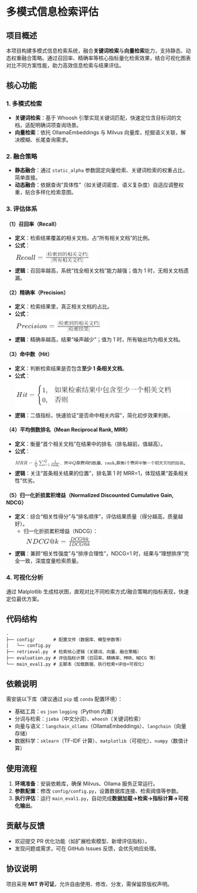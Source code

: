 # 多模式信息检索评估

## 项目概述  
本项目构建多模式信息检索系统，融合**关键词检索**与**向量检索**能力，支持静态、动态权重融合策略。通过召回率、精确率等核心指标量化检索效果，结合可视化图表对比不同方案性能，助力高效信息检索与结果评估。  

## 核心功能  
### 1. 多模式检索  
- **关键词检索**：基于 Whoosh 引擎实现关键词匹配，快速定位含目标词的文档，适配明确词项查询场景。  
- **向量检索**：依托 OllamaEmbeddings 与 Milvus 向量库，挖掘语义关联，解决模糊、长尾查询需求。  

### 2. 融合策略  
- **静态融合**：通过 `static_alpha` 参数固定向量检索、关键词检索的权重占比，简单直接。  
- **动态融合**：依据查询“具体性”（如关键词密度、语义复杂度）自适应调整权重，贴合多样化检索意图。  

### 3. 评估体系 
#### （1）召回率（Recall）  
- **定义**：检索结果覆盖的相关文档，占“所有相关文档”的比例。  
- **公式**：  
  ![Recall公式](Formula/Recall.png)  
- **逻辑**：召回率越高，系统“找全相关文档”能力越强；值为 1 时，无相关文档遗漏。  

#### （2）精确率（Precision）  
- **定义**：检索结果里，真正相关文档的占比。  
- **公式**：  
  ![Precision公式](Formula/Precision.png)  
- **逻辑**：精确率越高，结果“噪声越少”；值为 1 时，所有输出均为相关文档。  

#### （3）命中数（Hit）  
- **定义**：判断检索结果是否包含**至少 1 条相关文档**。  
- **公式**：  
  ![Hit公式](Formula/Hit.png)  
- **逻辑**：二值指标，快速验证“是否命中相关内容”，简化初步效果判断。  

#### （4）平均倒数排名（Mean Reciprocal Rank, MRR）  
- **定义**：衡量“首个相关文档”在结果中的排名（排名越前，值越高）。  
- **公式**：  
  ![MRR公式](Formula/MRR.png)    
- **逻辑**：关注“首条相关结果的位置”，排名第 1 时 MRR=1，体现结果“首条相关性”优劣。  

#### （5）归一化折损累积增益（Normalized Discounted Cumulative Gain, NDCG）  
- **定义**：综合“相关性得分”与“排名顺序”，评估结果质量（得分越高，质量越好）。 
  - 归一化折损累积增益（NDCG）：  
    ![NDCG公式](Formula/NDCG.png#subset=NDCG)  
- **逻辑**：兼顾“相关性强度”与“排序合理性”，NDCG=1 时，结果与“理想排序”完全一致，深度度量检索质量。  

### 4. 可视化分析  
通过 Matplotlib 生成柱状图，直观对比不同检索方式/融合策略的指标表现，快速定位最优方案。  


## 代码结构  
```
.
├── config/       # 配置文件（数据库、模型参数等）
│   └── config.py 
├── retrieval.py  # 检索核心逻辑（关键词、向量、融合策略）
├── evaluation.py # 评估指标计算（召回率、精确率、MRR、NDCG 等）
└── main_eval1.py # 主脚本（加载数据、执行检索+评估+可视化）
```  


## 依赖说明  
需安装以下库（建议通过 `pip` 或 `conda` 配置环境）：  
- 基础工具：`os` `json` `logging`（Python 内置）  
- 分词与检索：`jieba`（中文分词）、`whoosh`（关键词检索）  
- 向量与语义：`langchain_ollama`（OllamaEmbeddings）、`langchain`（向量存储）  
- 数据科学：`sklearn`（TF-IDF 计算）、`matplotlib`（可视化）、`numpy`（数值计算）  


## 使用流程  
1. **环境准备**：安装依赖库，确保 Milvus、Ollama 服务正常运行。  
2. **参数配置**：修改 `config/config.py`，设置数据库连接、检索阈值等参数。  
3. **执行评估**：运行 `main_eval1.py`，自动完成**数据加载→检索→指标计算→可视化输出**。  


## 贡献与反馈  
- 欢迎提交 PR 优化功能（如扩展检索模型、新增评估指标）。  
- 发现问题或需求，可在 GitHub Issues 反馈，会优先响应处理。  


## 协议说明  
项目采用 **MIT 许可证**，允许自由使用、修改、分发，需保留原版权声明。  

 
